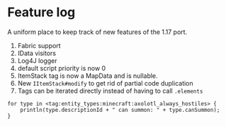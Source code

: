 # Feature log

A uniform place to keep track of new features of the 1.17 port.

1) Fabric support
2) IData visitors
3) Log4J logger
4) default script priority is now 0
5) ItemStack tag is now a MapData and is nullable.
6) New `IItemStack#modify` to get rid of partial code duplication
7) Tags can be iterated directly instead of having to call `.elements`

```zenscript
for type in <tag:entity_types:minecraft:axolotl_always_hostiles> {
    println(type.descriptionId + " can summon: " + type.canSummon);
}
```